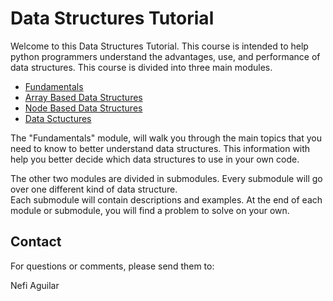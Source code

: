 # Data Structures Tutorial

Welcome to this Data Structures Tutorial. This course is intended to help python programmers understand the advantages, use, and performance of data structures. This course is divided into three main modules.  

- [Fundamentals](1-Fundamentals/Introduction.md)
- [Array Based Data Structures](2-Array_Based_Data_Structures/Introduction.md)
- [Node Based Data Structures](3-Node_Based_Data_Structures/Introduction.md)
- [Data Sctuctures](4-Data_Structures/Introduction.md)


The "Fundamentals" module, will walk you through the main topics that you need to know to better understand data structures. This information with help you  better decide which data structures to use in your own code. 

The other two modules are divided in submodules. Every submodule will go over one different kind of data structure.  
Each submodule will contain descriptions and examples.  At the end of each module or submodule, you will find a problem to solve on your own.  

## Contact

For questions or comments, please send them to:

Nefi Aguilar 


